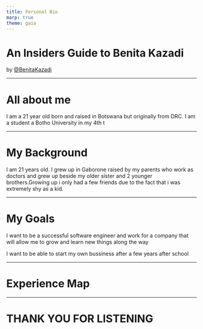 ```yaml
---
title: Personal Bio
marp: true
theme: gaia
---
```

# An Insiders Guide to Benita Kazadi

by [@BenitaKazadi](https://github.com/BKSoftwares21)

---
# All about me

I am a 21 year old born and raised in Botswana but originally from DRC. 
I am a student a Botho University in my 4th t

---
# My Background

I am 21 years old. I grew up in Gaborone raised by my parents who work as doctors and grew up beside my older sister and 2 younger brothers.Growing up i only had a few friends due to the fact that i was extremely shy as a kid.

---
# My Goals 
I want to be a successful software engineer and work for a company that will allow me to grow and learn new things along the way

I want to be able to start my own bussiness after a few years after school


---
# Experience Map


---
# THANK YOU FOR LISTENING


